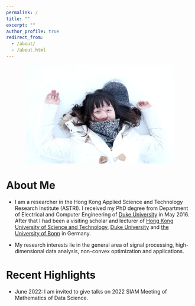 ```yaml
---
permalink: /
title: ""
excerpt: ""
author_profile: true
redirect_from: 
  - /about/
  - /about.html
---
```


<p align="center">
  <img src="https://github.com/poline3939/poline3939.github.io/blob/master/images/myphoto.jpg?raw=true" alt="Photo" style="width: 400px;"/> 
</p>

# About Me
* I am a researcher in the Hong Kong Applied Science and Technology Research Institute (ASTRI). I received my PhD degree from Department of Electrical and Computer Engineering of [Duke University](https://duke.edu/) in May 2016. After that I had been a visiting scholar and lecturer of [Hong Kong University of Science and Technology](https://hkust.edu.hk/home), [Duke University](https://duke.edu/) and [the University of Bonn](https://www.him.uni-bonn.de/) in Germany. 

* My research interests lie in the general area of signal processing, high-dimensional data analysis, non-convex optimization and applications. 


# Recent Highlights
* June 2022: I am invited to give talks on 2022 SIAM Meeting of Mathematics of Data Science.  




